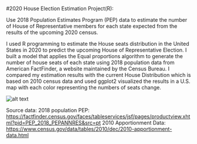 #2020 House Election Estimation Project(R): 

Use 2018 Population Estimates Program (PEP) data to estimate the number of House of Representative members for each state expected from the results of the upcoming 2020 census.


 I used R programming to estimate the House seats distribution in the United States in 2020 to predict the upcoming House of Representative Election. I built a model that applies the Equal proportions algorithm to generate the number of house seats of each state using 2018 population data from American FactFinder, a website maintained by the Census Bureau. I compared my estimation results with the current House Distribution which is based on 2010 census data and used ggplot2 visualized the results in a U.S. map with each color representing the numbers of seats change.  

![alt text](https://raw.githubusercontent.com/username/projectname/branch/path/to/Rplot.png)

Source data: 
2018 population PEP:
https://factfinder.census.gov/faces/tableservices/jsf/pages/productview.xhtml?pid=PEP_2018_PEPANNRES&src=pt
2010 Apportionment Data: 
https://www.census.gov/data/tables/2010/dec/2010-apportionment-data.html
